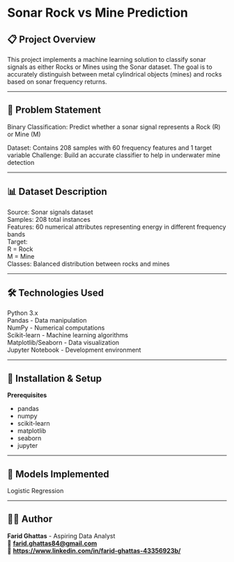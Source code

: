 # Sonar Rock vs Mine Prediction

## 📋 Project Overview
This project implements a machine learning solution to classify sonar signals as either Rocks or Mines using the Sonar dataset. The goal is to accurately distinguish between metal cylindrical objects (mines) and rocks based on sonar frequency returns.

---

## 🎯 Problem Statement
Binary Classification: Predict whether a sonar signal represents a Rock (R) or Mine (M)

Dataset: Contains 208 samples with 60 frequency features and 1 target variable
Challenge: Build an accurate classifier to help in underwater mine detection

---

## 📊 Dataset Description
Source: Sonar signals dataset    
Samples: 208 total instances    
Features: 60 numerical attributes representing energy in different frequency bands    
Target:    
R = Rock    
M = Mine    
Classes: Balanced distribution between rocks and mines    

---

## 🛠️ Technologies Used

Python 3.x    
Pandas - Data manipulation    
NumPy - Numerical computations    
Scikit-learn - Machine learning algorithms    
Matplotlib/Seaborn - Data visualization    
Jupyter Notebook - Development environment    

---

## 🚀 Installation & Setup

**Prerequisites**
- pandas
- numpy
- scikit-learn
- matplotlib
- seaborn
- jupyter

---

## 🤖  Models Implemented
Logistic Regression

---

## 👨‍💻 Author
**Farid Ghattas** - Aspiring Data Analyst    
📧 **farid.ghattas84@gmail.com**    
💼 **https://www.linkedin.com/in/farid-ghattas-43356923b/**    

